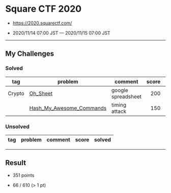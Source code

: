 # Square CTF 2020

* https://2020.squarectf.com/

* 2020/11/14 07:00 JST — 2020/11/15 07:00 JST

---

## My Challenges

### Solved

| tag    | problem                                              | comment            | score | solved |
| ------ | ---------------------------------------------------- | ------------------ | ----: | -----: |
| Crypto | [Oh_Sheet](Oh_Sheet)                                 | google spreadsheet | 200   |    95    |
|        | [Hash_My_Awesome_Commands](Hash_My_Awesome_Commands) | timing attack      | 150   |    51    |

### Unsolved

| tag          | problem                | comment              | score | solved |
| ------------ | ---------------------- | -------------------- | ----: | -----: |

---

## Result

* 351 points

* 66 / 610 (> 1 pt)
